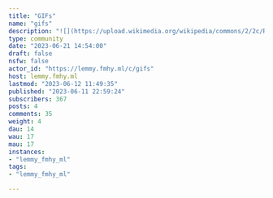 ```yaml
---
title: "GIFs" 
name: "gifs"
description: "![](https://upload.wikimedia.org/wikipedia/commons/2/2c/Rotating_earth_%28large%29.gif)"
type: community
date: "2023-06-21 14:54:00"
draft: false
nsfw: false
actor_id: "https://lemmy.fmhy.ml/c/gifs"
host: lemmy.fmhy.ml
lastmod: "2023-06-12 11:49:35"
published: "2023-06-11 22:59:24"
subscribers: 367
posts: 4
comments: 35
weight: 4
dau: 14
wau: 17
mau: 17
instances:
- "lemmy_fmhy_ml"
tags: 
- "lemmy_fmhy_ml"

---
```

